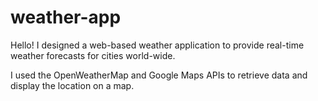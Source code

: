 # weather-app

Hello! I designed a web-based weather application to provide real-time weather forecasts for cities world-wide.

I used the OpenWeatherMap and Google Maps APIs to retrieve data and display the location on a map.
